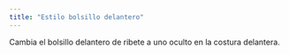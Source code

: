 ```yaml
---
title: "Estilo bolsillo delantero"
---
```


Cambia el bolsillo delantero de ribete a uno oculto en la costura delantera.